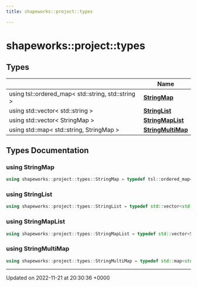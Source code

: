 ```yaml
---
title: shapeworks::project::types

---
```


# shapeworks::project::types



## Types

|                | Name           |
| -------------- | -------------- |
| using tsl::ordered_map< std::string, std::string > | **[StringMap](../Namespaces/namespaceshapeworks_1_1project_1_1types.md#using-stringmap)**  |
| using std::vector< std::string > | **[StringList](../Namespaces/namespaceshapeworks_1_1project_1_1types.md#using-stringlist)**  |
| using std::vector< StringMap > | **[StringMapList](../Namespaces/namespaceshapeworks_1_1project_1_1types.md#using-stringmaplist)**  |
| using std::map< std::string, StringMap > | **[StringMultiMap](../Namespaces/namespaceshapeworks_1_1project_1_1types.md#using-stringmultimap)**  |

## Types Documentation

### using StringMap

```cpp
using shapeworks::project::types::StringMap = typedef tsl::ordered_map<std::string, std::string>;
```


### using StringList

```cpp
using shapeworks::project::types::StringList = typedef std::vector<std::string>;
```


### using StringMapList

```cpp
using shapeworks::project::types::StringMapList = typedef std::vector<StringMap>;
```


### using StringMultiMap

```cpp
using shapeworks::project::types::StringMultiMap = typedef std::map<std::string, StringMap>;
```







-------------------------------

Updated on 2022-11-21 at 20:30:36 +0000